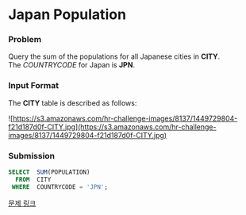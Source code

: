 # Japan Population

### Problem

Query the sum of the populations for all Japanese cities in **CITY**. The *COUNTRYCODE* for Japan is **JPN**.

### Input Format

The **CITY** table is described as follows:

![https://s3.amazonaws.com/hr-challenge-images/8137/1449729804-f21d187d0f-CITY.jpg](https://s3.amazonaws.com/hr-challenge-images/8137/1449729804-f21d187d0f-CITY.jpg)

### Submission

```sql
SELECT  SUM(POPULATION)
  FROM  CITY
 WHERE  COUNTRYCODE = 'JPN';
```
[문제 링크](https://www.hackerrank.com/challenges/japan-population/problem?isFullScreen=true)